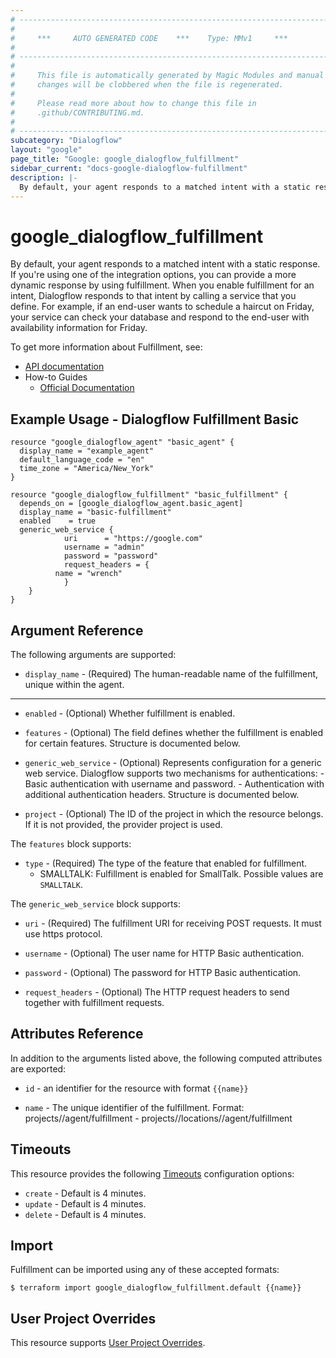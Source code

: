 ```yaml
---
# ----------------------------------------------------------------------------
#
#     ***     AUTO GENERATED CODE    ***    Type: MMv1     ***
#
# ----------------------------------------------------------------------------
#
#     This file is automatically generated by Magic Modules and manual
#     changes will be clobbered when the file is regenerated.
#
#     Please read more about how to change this file in
#     .github/CONTRIBUTING.md.
#
# ----------------------------------------------------------------------------
subcategory: "Dialogflow"
layout: "google"
page_title: "Google: google_dialogflow_fulfillment"
sidebar_current: "docs-google-dialogflow-fulfillment"
description: |-
  By default, your agent responds to a matched intent with a static response.
---
```


# google\_dialogflow\_fulfillment

By default, your agent responds to a matched intent with a static response. If you're using one of the integration options, you can provide a more dynamic response by using fulfillment. When you enable fulfillment for an intent, Dialogflow responds to that intent by calling a service that you define. For example, if an end-user wants to schedule a haircut on Friday, your service can check your database and respond to the end-user with availability information for Friday.


To get more information about Fulfillment, see:

* [API documentation](https://cloud.google.com/dialogflow/es/docs/reference/rest/v2/projects.agent/getFulfillment)
* How-to Guides
    * [Official Documentation](https://cloud.google.com/dialogflow/es/docs/fulfillment-overview)

## Example Usage - Dialogflow Fulfillment Basic


```hcl
resource "google_dialogflow_agent" "basic_agent" {
  display_name = "example_agent"
  default_language_code = "en"
  time_zone = "America/New_York"
}

resource "google_dialogflow_fulfillment" "basic_fulfillment" {
  depends_on = [google_dialogflow_agent.basic_agent]
  display_name = "basic-fulfillment"
  enabled    = true
  generic_web_service {
			uri      = "https://google.com"
			username = "admin"
			password = "password"
			request_headers = { 
          name = "wrench"
			}
	}
}
```

## Argument Reference

The following arguments are supported:


* `display_name` -
  (Required)
  The human-readable name of the fulfillment, unique within the agent.


- - -


* `enabled` -
  (Optional)
  Whether fulfillment is enabled.

* `features` -
  (Optional)
  The field defines whether the fulfillment is enabled for certain features.
  Structure is documented below.

* `generic_web_service` -
  (Optional)
  Represents configuration for a generic web service. Dialogflow supports two mechanisms for authentications: - Basic authentication with username and password. - Authentication with additional authentication headers.
  Structure is documented below.

* `project` - (Optional) The ID of the project in which the resource belongs.
    If it is not provided, the provider project is used.


The `features` block supports:

* `type` -
  (Required)
  The type of the feature that enabled for fulfillment.
  * SMALLTALK: Fulfillment is enabled for SmallTalk.
  Possible values are `SMALLTALK`.

The `generic_web_service` block supports:

* `uri` -
  (Required)
  The fulfillment URI for receiving POST requests. It must use https protocol.

* `username` -
  (Optional)
  The user name for HTTP Basic authentication.

* `password` -
  (Optional)
  The password for HTTP Basic authentication.

* `request_headers` -
  (Optional)
  The HTTP request headers to send together with fulfillment requests.

## Attributes Reference

In addition to the arguments listed above, the following computed attributes are exported:

* `id` - an identifier for the resource with format `{{name}}`

* `name` -
  The unique identifier of the fulfillment. 
  Format: projects/<Project ID>/agent/fulfillment - projects/<Project ID>/locations/<Location ID>/agent/fulfillment


## Timeouts

This resource provides the following
[Timeouts](/docs/configuration/resources.html#timeouts) configuration options:

- `create` - Default is 4 minutes.
- `update` - Default is 4 minutes.
- `delete` - Default is 4 minutes.

## Import


Fulfillment can be imported using any of these accepted formats:

```
$ terraform import google_dialogflow_fulfillment.default {{name}}
```

## User Project Overrides

This resource supports [User Project Overrides](https://www.terraform.io/docs/providers/google/guides/provider_reference.html#user_project_override).
